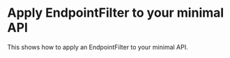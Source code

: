 # Apply EndpointFilter to your minimal API

This shows how to apply an EndpointFilter to your minimal API.
